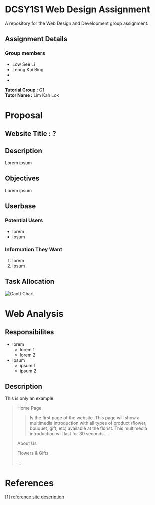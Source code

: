 DCSY1S1 Web Design Assignment
===============================

A repository for the Web Design and Development group assignment.

## Assignment Details

### Group members

- Low See Li
- Leong Kai Bing
-
-

**Tutorial Group :** G1 \
**Tutor Name :** Lim Kah Lok

# Proposal

## Website Title : ?

## Description

<p>Lorem ipsum</p>

## Objectives

<p>Lorem ipsum</p>

## Userbase

### Potential Users

- lorem
- ipsum

### Information They Want

1. lorem
1. ipsum

## Task Allocation

![Gantt Chart](/res/gannt_chart.png "Gantt Chart")

# Web Analysis

## Responsibilites

- lorem
  - lorem 1
  - lorem 2
- ipsum
  - ipsum 1
  - ipsum 2

## Description

This is only an example

> Home Page
>> Is the first page of the website. This page will show a multimedia introduction
with all types of product (flower, bouquet, gift, etc) available at the florist. This
multimedia introduction will last for 30 seconds.....
>
> About Us
>
> Flowers & Gifts
>
> ...

# References

[1] [reference site description](https://example.com)
